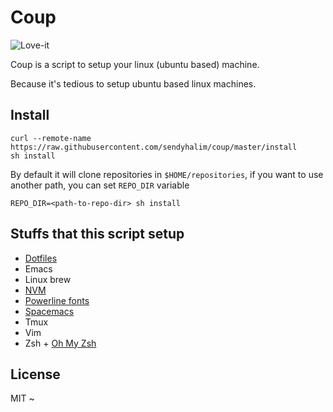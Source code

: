 # Coup

![Love-it](https://media0.giphy.com/media/GHBjTqSrtz6Fy/200.gif)

Coup is a script to setup your linux (ubuntu based) machine.

Because it's tedious to setup ubuntu based linux machines.

## Install

```
curl --remote-name https://raw.githubusercontent.com/sendyhalim/coup/master/install
sh install
```

By default it will clone repositories in `$HOME/repositories`, if you want to
use another path, you can set `REPO_DIR` variable

```
REPO_DIR=<path-to-repo-dir> sh install
```


## Stuffs that this script setup

- [Dotfiles](https://github.com/sendyhalim/dotfiles)
- Emacs
- Linux brew
- [NVM](https://github.com/creationix/nvm)
- [Powerline fonts](https://github.com/powerline/fonts)
- [Spacemacs](https://github.com/syl20bnr/spacemacs)
- Tmux
- Vim
- Zsh + [Oh My Zsh](https://github.com/robbyrussell/oh-my-zsh)

## License

MIT ~
